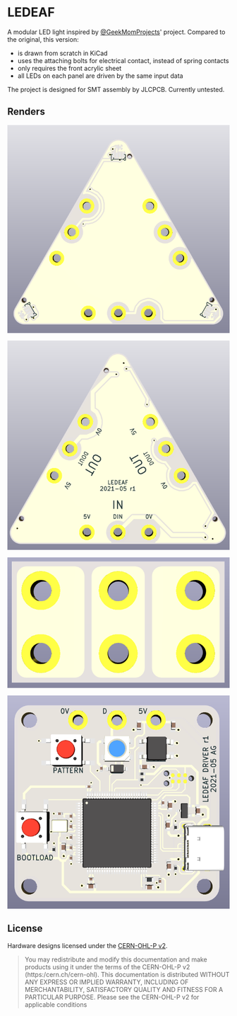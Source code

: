 # LEDEAF

A modular LED light inspired by [@GeekMomProjects]' project. Compared to the
original, this version:

* is drawn from scratch in KiCad
* uses the attaching bolts for electrical contact, instead of spring contacts
* only requires the front acrylic sheet
* all LEDs on each panel are driven by the same input data

[@GeekMomProjects]: https://twitter.com/GeekMomProjects/status/1269671840512794624

The project is designed for SMT assembly by JLCPCB. Currently untested.

## Renders

![](triangle/top.png)

![](triangle/bottom.png)

![](bridge/top.png)

![](driver/top.png)

## License

Hardware designs licensed under the [CERN-OHL-P v2].

[CERN-OHL-P v2]: cern_ohl_p_v2.txt

> You may redistribute and modify this documentation and make products
> using it under the terms of the CERN-OHL-P v2 (https:/cern.ch/cern-ohl).
> This documentation is distributed WITHOUT ANY EXPRESS OR IMPLIED
> WARRANTY, INCLUDING OF MERCHANTABILITY, SATISFACTORY QUALITY
> AND FITNESS FOR A PARTICULAR PURPOSE. Please see the CERN-OHL-P v2
> for applicable conditions
